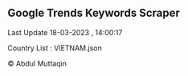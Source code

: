 

## Google Trends Keywords Scraper 
 
Last Update 18-03-2023 , 14:00:17

Country List :
VIETNAM.json



© Abdul Muttaqin 
